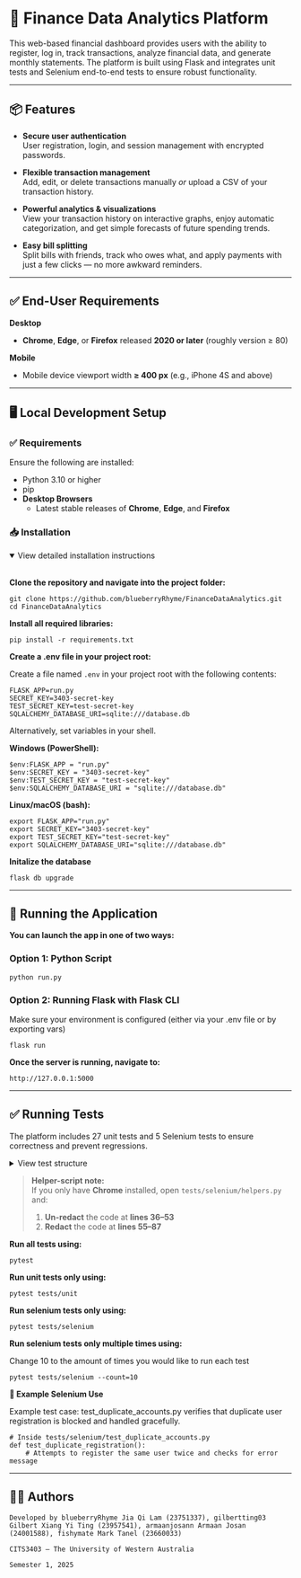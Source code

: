 # 💸 Finance Data Analytics Platform

This web-based financial dashboard provides users with the ability to register, log in, track transactions, analyze financial data, and generate monthly statements. The platform is built using Flask and integrates unit tests and Selenium end-to-end tests to ensure robust functionality.

---

## 📦 Features

- **Secure user authentication**  
  User registration, login, and session management with encrypted passwords.  

- **Flexible transaction management**  
  Add, edit, or delete transactions manually _or_ upload a CSV of your transaction history.  

- **Powerful analytics & visualizations**  
  View your transaction history on interactive graphs, enjoy automatic categorization, and get simple forecasts of future spending trends.  

- **Easy bill splitting**  
  Split bills with friends, track who owes what, and apply payments with just a few clicks — no more awkward reminders.

---

## ✅ End-User Requirements

**Desktop**  
  - **Chrome**, **Edge**, or **Firefox** released **2020 or later** (roughly version ≥ 80)  

**Mobile**  
  - Mobile device viewport width **≥ 400 px** (e.g., iPhone 4S and above)

---

## 🖥️ Local Development Setup

### ✅ Requirements

Ensure the following are installed:
- Python 3.10 or higher
- pip
- **Desktop Browsers**  
  - Latest stable releases of **Chrome**, **Edge**, and **Firefox**  

### 📥 Installation

<details open>
<summary>View detailed installation instructions</summary>
<br>
  
**Clone the repository and navigate into the project folder:**

```
git clone https://github.com/blueberryRhyme/FinanceDataAnalytics.git
cd FinanceDataAnalytics
```

**Install all required libraries:**

```
pip install -r requirements.txt
```

**Create a .env file in your project root:**

Create a file named `.env` in your project root with the following contents:

```
FLASK_APP=run.py
SECRET_KEY=3403-secret-key
TEST_SECRET_KEY=test-secret-key
SQLALCHEMY_DATABASE_URI=sqlite:///database.db
```

Alternatively, set variables in your shell.

**Windows (PowerShell):**

```
$env:FLASK_APP = "run.py"
$env:SECRET_KEY = "3403-secret-key"
$env:TEST_SECRET_KEY = "test-secret-key"
$env:SQLALCHEMY_DATABASE_URI = "sqlite:///database.db"
```

**Linux/macOS (bash):**

```
export FLASK_APP="run.py"
export SECRET_KEY="3403-secret-key"
export TEST_SECRET_KEY="test-secret-key"
export SQLALCHEMY_DATABASE_URI="sqlite:///database.db"
```

**Initalize the database**

```
flask db upgrade
```
</details>

---

## 🚀 Running the Application

**You can launch the app in one of two ways:**


### Option 1: Python Script

```
python run.py
```

### Option 2: Running Flask with Flask CLI

Make sure your environment is configured (either via your .env file or by exporting vars)

```
flask run
```

**Once the server is running, navigate to:**

```
http://127.0.0.1:5000
```

---

## ✅ Running Tests

The platform includes 27 unit tests and 5 Selenium tests to ensure correctness and prevent regressions.


<details>
<summary>View test structure</summary>
<br>
  
**📁 Test Structure**

```
tests/
├── unit/
│   └── test_models.py
│   └── test_auth.py
│   └── test_routes.py
├── selenium/
│   └── helpers.py
│   └── test_registration.py
│   └── test_login_flow.py
│   └── test_monthly_statements.py
│   └── test_duplicate_accounts.py
│   └── test_split_bill_only.py
```

</details>


> **Helper-script note:**  
> If you only have **Chrome** installed, open `tests/selenium/helpers.py` and:
> 1. **Un-redact** the code at **lines 36–53**  
> 2. **Redact** the code at **lines 55–87**  


**Run all tests using:**

```
pytest
```

**Run unit tests only using:**

```
pytest tests/unit
```

**Run selenium tests only using:**

```
pytest tests/selenium
```

**Run selenium tests only multiple times using:**

Change 10 to the amount of times you would like to run each test

```
pytest tests/selenium --count=10
```

**🧪 Example Selenium Use**

Example test case: test_duplicate_accounts.py verifies that duplicate user registration is blocked and handled gracefully.

```
# Inside tests/selenium/test_duplicate_accounts.py
def test_duplicate_registration():
    # Attempts to register the same user twice and checks for error message
```

---

## 👨‍💻 Authors

```
Developed by blueberryRhyme Jia Qi Lam (23751337), gilbertting03 Gilbert Xiang Yi Ting (23957541), armaanjosann Armaan Josan (24001588), fishymate Mark Tanel (23660033)

CITS3403 — The University of Western Australia

Semester 1, 2025
```
